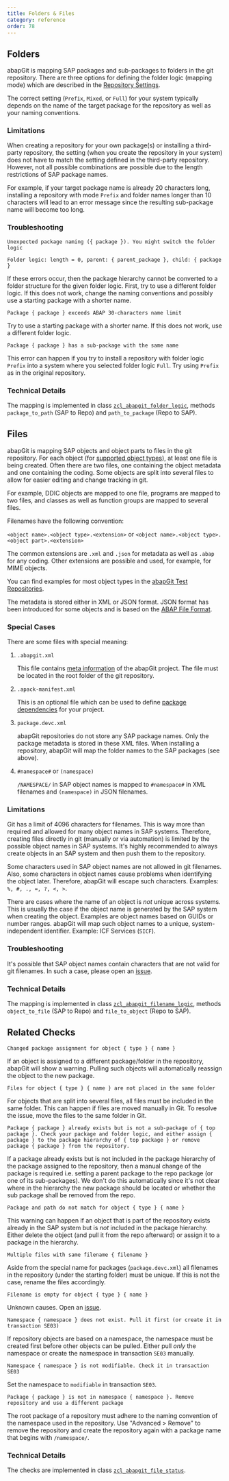 ```yaml
---
title: Folders & Files
category: reference
order: 78
---
```


## Folders

abapGit is mapping SAP packages and sub-packages to folders in the git repository. There are three options for defining the folder logic (mapping mode) which are described in the [Repository Settings](/user-guide/repo-settings/dot-abapgit.md#folder-logic).

The correct setting (`Prefix`, `Mixed`, or `Full`) for your system typically depends on the name of the target package for the repository as well as your naming conventions.

### Limitations

When creating a repository for your own package(s) or installing a third-party repository, the setting (when you create the repository in your system) does not have to match the setting defined in the third-party repository. However, not all possible combinations are possible due to the length restrictions of SAP package names.

For example, if your target package name is already 20 characters long, installing a repository with mode `Prefix` and folder names longer than 10 characters will lead to an error message since the resulting sub-package name will become too long.

### Troubleshooting

`Unexpected package naming ({ package }). You might switch the folder logic`

`Folder logic: length = 0, parent: { parent_package }, child: { package }`

If these errors occur, then the package hierarchy cannot be converted to a folder structure for the given folder logic. First, try to use a different folder logic. If this does not work, change the naming conventions and possibly use a starting package with a shorter name.

`Package { package } exceeds ABAP 30-characters name limit`

Try to use a starting package with a shorter name. If this does not work, use a different folder logic.

`Package { package } has a sub-package with the same name`

This error can happen if you try to install a repository with folder logic `Prefix` into a system where you selected folder logic `Full`. Try using `Prefix` as in the original repository.

### Technical Details

The mapping is implemented in class [`zcl_abapgit_folder_logic`](https://github.com/abapGit/abapGit/blob/main/src/objects/core/zcl_abapgit_folder_logic.clas.abap), methods `package_to_path` (SAP to Repo) and `path_to_package` (Repo to SAP).

## Files

abapGit is mapping SAP objects and object parts to files in the git repository. For each object (for [supported object types](/user-guide/reference/supported.md)), at least one file is being created. Often there are two files, one containing the object metadata and one containing the coding. Some objects are split into several files to allow for easier editing and change tracking in git.

For example, DDIC objects are mapped to one file, programs are mapped to two files, and classes as well as function groups are mapped to several files.

Filenames have the following convention:

`<object name>.<object type>.<extension>` or `<object name>.<object type>.<object part>.<extension>`

The common extensions are `.xml` and `.json` for metadata as well as `.abap` for any coding. Other extensions are possible and used, for example, for MIME objects.

You can find examples for most object types in the [abapGit Test Repositories](https://github.com/abapGit-tests).

The metadata is stored either in XML or JSON format. JSON format has been introduced for some objects and is based on the [ABAP File Format](https://github.com/SAP/abap-file-formats).

### Special Cases

There are some files with special meaning:

1. `.abapgit.xml`

   This file contains [meta information](/user-guide/repo-settings/dot-abapgit.md) of the abapGit project. The file must be located in the root folder of the git repository.

2. `.apack-manifest.xml`

   This is an optional file which can be used to define [package dependencies](/user-guide/reference/apack.md) for your project.

3. `package.devc.xml`

   abapGit repositories do not store any SAP package names. Only the package metadata is stored in these XML files. When installing a repository, abapGit will map the folder names to the SAP packages (see above).

4. `#namespace#` or `(namespace)`

   `/NAMESPACE/` in SAP object names is mapped to `#namespace#` in XML filenames and `(namespace)` in JSON filenames.

### Limitations

Git has a limit of 4096 characters for filenames. This is way more than required and allowed for many object names in SAP systems. Therefore, creating files directly in git (manually or via automation) is limited by the possible object names in SAP systems. It's highly recommended to always create objects in an SAP system and then push them to the repository.

Some characters used in SAP object names are not allowed in git filenames. Also, some characters in object names cause problems when identifying the object later. Therefore, abapGit will escape such characters. Examples: `%, #, ., =, ?, <, >`.

There are cases where the name of an object is *not* unique across systems. This is usually the case if the object name is generated by the SAP system when creating the object. Examples are object names based on GUIDs or number ranges. abapGit will map such object names to a unique, system-independent identifier. Example: ICF Services (`SICF`).

### Troubleshooting

It's possible that SAP object names contain characters that are not valid for git filenames. In such a case, please open an [issue](https://github.com/sbcgua/ajson/issues).

### Technical Details

The mapping is implemented in class [`zcl_abapgit_filename_logic`](https://github.com/abapGit/abapGit/blob/main/src/objects/core/zcl_abapgit_filename_logic.clas.abap), methods `object_to_file` (SAP to Repo) and `file_to_object` (Repo to SAP).

## Related Checks

`Changed package assignment for object { type } { name }`

If an object is assigned to a different package/folder in the repository, abapGit will show a warning. Pulling such objects will automatically reassign the object to the new package.

`Files for object { type } { name } are not placed in the same folder`

For objects that are split into several files, all files must be included in the same folder. This can happen if files are moved manually in Git. To resolve the issue, move the files to the same folder in Git.

`Package { package } already exists but is not a sub-package of { top package }. Check your package and folder logic, and either assign { package } to the package hierarchy of { top package } or remove package { package } from the repository.`

If a package already exists but is not included in the package hierarchy of the package assigned to the repository, then a manual change of the package is required i.e. setting a parent package to the repo package (or one of its sub-packages). We don't do this automatically since it's not clear where in the hierarchy the new package should be located or whether the sub package shall be removed from the repo.

`Package and path do not match for object { type } { name }`

This warning can happen if an object that is part of the repository exists already in the SAP system but is *not* included in the package hierarchy. Either delete the object (and pull it from the repo afterward) or assign it to a package in the hierarchy.

`Multiple files with same filename { filename }`

Aside from the special name for packages (`package.devc.xml`) all filenames in the repository (under the starting folder) must be unique. If this is not the case, rename the files accordingly.

`Filename is empty for object { type } { name }`

Unknown causes. Open an [issue](https://github.com/sbcgua/ajson/issues).

`Namespace { namespace } does not exist. Pull it first (or create it in transaction SE03)`

If repository objects are based on a namespace, the namespace must be created first before other objects can be pulled. Either pull *only* the namespace or create the namespace in transaction `SE03` manually.

`Namespace { namespace } is not modifiable. Check it in transaction SE03`

Set the namespace to `modifiable` in transaction `SE03`.

`Package { package } is not in namespace { namespace }. Remove repository and use a different package`

The root package of a repository must adhere to the naming convention of the namespace used in the repository. Use "Advanced > Remove" to remove the repository and create the repository again with a package name that begins with `/namespace/`.

### Technical Details

The checks are implemented in class [`zcl_abapgit_file_status`](https://github.com/abapGit/abapGit/blob/main/src/objects/core/zcl_abapgit_file_status.clas.abap).
